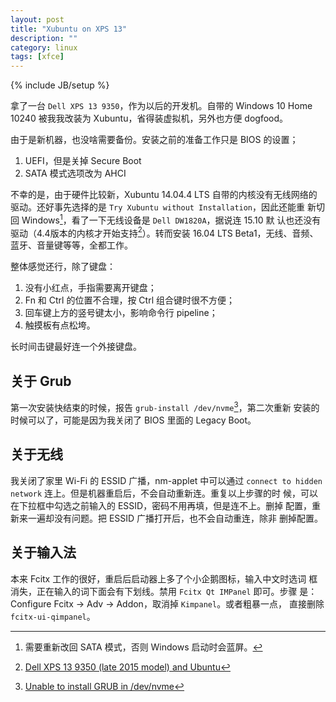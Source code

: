```yaml
---
layout: post
title: "Xubuntu on XPS 13"
description: ""
category: linux
tags: [xfce]
---
```

{% include JB/setup %}

拿了一台 `Dell XPS 13 9350`，作为以后的开发机。自带的 Windows 10 Home
10240 被我我改装为 Xubuntu，省得装虚拟机，另外也方便 dogfood。

由于是新机器，也没啥需要备份。安装之前的准备工作只是 BIOS 的设置；

1. UEFI，但是关掉 Secure Boot
2. SATA 模式选项改为 AHCI

不幸的是，由于硬件比较新，Xubuntu 14.04.4 LTS 自带的内核没有无线网络的
驱动。还好事先选择的是 `Try Xubuntu without Installation`，因此还能重
新切回 Windows[^1]，看了一下无线设备是 `Dell DW1820A`，据说连 15.10 默
认也还没有驱动（4.4版本的内核才开始支持[^2]）。转而安装 16.04 LTS
 Beta1，无线、音频、蓝牙、音量键等等，全都工作。

整体感觉还行，除了键盘：

1. 没有小红点，手指需要离开键盘；
2. Fn 和 Ctrl 的位置不合理，按 Ctrl 组合键时很不方便；
3. 回车键上方的竖号键太小，影响命令行 pipeline；
4. 触摸板有点松垮。

长时间击键最好连一个外接键盘。

## 关于 Grub

第一次安装快结束的时候，报告 `grub-install /dev/nvme`[^3]，第二次重新
安装的时候可以了，可能是因为我关闭了 BIOS 里面的 Legacy Boot。

## 关于无线

我关闭了家里 Wi-Fi 的 ESSID 广播，nm-applet 中可以通过 `connect to
hidden network` 连上。但是机器重启后，不会自动重新连。重复以上步骤的时
候，可以在下拉框中勾选之前输入的 ESSID，密码不用再填，但是连不上。删掉
配置，重新来一遍却没有问题。把 ESSID 广播打开后，也不会自动重连，除非
删掉配置。

## 关于输入法

本来 Fcitx 工作的很好，重启后启动器上多了个小企鹅图标，输入中文时选词
框消失，正在输入的词下面会有下划线。禁用 `Fcitx Qt IMPanel` 即可。步骤
是：Configure Fcitx -> Adv -> Addon，取消掉 `Kimpanel`。或者粗暴一点，
直接删除 `fcitx-ui-qimpanel`。

[^1]:需要重新改回 SATA 模式，否则 Windows 启动时会蓝屏。
[^2]:[Dell XPS 13 9350 (late 2015 model) and Ubuntu](https://jultech.wordpress.com/2015/11/11/dell-xps-13-9350-late-2015-model-and-ubuntu/)
[^3]:[Unable to install GRUB in /dev/nvme](https://askubuntu.com/questions/696999/unable-to-install-grub-in-dev-nvme)
